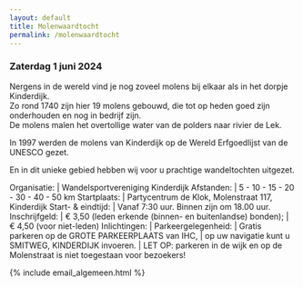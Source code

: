 ```yaml
---
layout: default
title: Molenwaardtocht
permalink: /molenwaardtocht
---
```

### Zaterdag 1 juni 2024

Nergens in de wereld vind je nog zoveel molens bij elkaar als in het dorpje Kinderdijk.  
Zo rond 1740 zijn hier 19 molens gebouwd, die tot op heden goed zijn onderhouden en nog in bedrijf zijn.  
De molens malen het overtollige water van de polders naar rivier de Lek.

In 1997 werden de molens van Kinderdijk op de Wereld Erfgoedlijst van de UNESCO gezet.

En in dit unieke gebied hebben wij voor u prachtige wandeltochten uitgezet.

Organisatie:        | Wandelsportvereniging Kinderdijk
Afstanden:          | 5 - 10 - 15 - 20 - 30 - 40 - 50 km
Startplaats:        | Partycentrum de Klok, Molenstraat 117, Kinderdijk
Start- & eindtijd:  | Vanaf 7:30 uur. Binnen zijn om 18.00 uur.
Inschrijfgeld:      | &euro; 3,50 (leden erkende (binnen- en buitenlandse) bonden);
                    | &euro; 4,50 (voor niet-leden)
Inlichtingen:       | <span id="mail-algemeen"></span>
Parkeergelegenheid: | Gratis parkeren op de GROTE PARKEERPLAATS van IHC,
                    | op uw navigatie kunt u SMITWEG, KINDERDIJK invoeren.
                    | LET OP: parkeren in de wijk en op de Molenstraat is niet toegestaan voor bezoekers!

{% include email_algemeen.html %}
